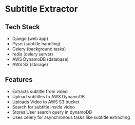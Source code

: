 # Subtitle Extractor 

## Tech Stack
- Django (web app)
- Pysrt (subtitle handling)
- Celery (background tasks)
- redis (celery server)
- AWS DynamoDB (database)
- AWS S3 (storage)

## Features
- Extracts subtitle from video
- Upload subtitles to AWS DynamoDB
- Uploads Video to AWS S3 bucket
- Search for subtitle inside video
- Stores User search query in dynamoDB
- Uses celery for asynchronous tasks like subtitle extracting
